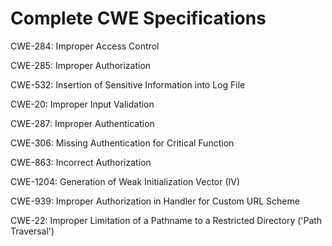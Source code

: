 

# Complete CWE Specifications

CWE-284: Improper Access Control

CWE-285: Improper Authorization

CWE-532: Insertion of Sensitive Information into Log File

CWE-20: Improper Input Validation

CWE-287: Improper Authentication

CWE-306: Missing Authentication for Critical Function

CWE-863: Incorrect Authorization

CWE-1204: Generation of Weak Initialization Vector (IV)

CWE-939: Improper Authorization in Handler for Custom URL Scheme

CWE-22: Improper Limitation of a Pathname to a Restricted Directory ('Path Traversal')